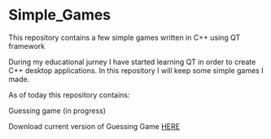 # Simple_Games
This repository contains a few simple games written in C++ using QT framework

During my educational jurney I have started learning QT in order to create C++ desktop applications. In this repository I will keep some simple games I made.

As of today this repository contains:

Guessing game (in progress)

Download current version of Guessing Game [HERE](https://github.com/AdrianSuliga/Simple_Games/releases/tag/guessing_game_3)
